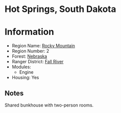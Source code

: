 
Hot Springs, South Dakota
=========================
  
# Information  
* Region Name: [Rocky Mountain]()  
* Region Number: 2  
* Forest: [Nebraska](http://www.fs.usda.gov/nebraska)  
* Ranger District: [Fall River]()  
* Modules:  
  - Engine  
* Housing: Yes  
  
## Notes

Shared bunkhouse with two-person rooms.